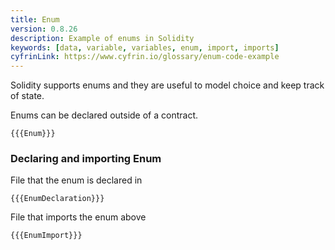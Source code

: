 ```yaml
---
title: Enum
version: 0.8.26
description: Example of enums in Solidity
keywords: [data, variable, variables, enum, import, imports]
cyfrinLink: https://www.cyfrin.io/glossary/enum-code-example
---
```


Solidity supports enums and they are useful to model choice and keep track of state.

Enums can be declared outside of a contract.

```solidity
{{{Enum}}}
```

### Declaring and importing Enum

File that the enum is declared in

```solidity
{{{EnumDeclaration}}}
```

File that imports the enum above

```solidity
{{{EnumImport}}}
```
